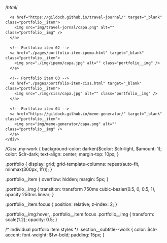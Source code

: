 /*html*/
    <div class="portfolio">
      <!-- Portfolio item 01 -->

      <a href="https://gildoch.github.io/travel-journal/" target="_blank" class="portfolio__item">
        <img src="img/travel-jornal/capa.png" alt="" class="portfolio__img" />
      </a>

      <!-- Portfolio item 02 -->
      <a href="./pages/portfolio-item-ipemo.html" target="_blank" class="portfolio__item">
        <img src="./img/ipemo/capa.jpg" alt="" class="portfolio__img" />
      </a>

      <!-- Portfolio item 03 -->
      <a href="./pages/portfolio-item-ciss.html" target="_blank" class="portfolio__item">
        <img src="./img/ciss/capa.jpg" alt="" class="portfolio__img" />
      </a>

      <!-- Portfolio item 04 -->
      <a href="https://gildoch.github.io/meme-generator/" target="_blank" class="portfolio__item">
        <img src="img/meme-generator/capa.png" alt="" class="portfolio__img" />
      </a>
    </div>


/*Css*/
.my-work {
  background-color: darken($color: $clr-light, $amount: 1);
  color: $clr-dark;
  text-align: center;
  margin-top: 10px;
}

.portfolio {
  display: grid;
  grid-template-columns: repeat(auto-fit, minmax(300px, 1fr));
}

.portfolio__item {
  overflow: hidden;
  margin: 5px;
}

.portfolio__img {
  transition: transform 750ms cubic-bezier(0.5, 0, 0.5, 1), opacity 250ms linear;
}

.portfolio__item:focus {
  position: relative;
  z-index: 2;
}

.portfolio__img:hover,
.portfolio__item:focus .portfolio__img {
  transform: scale(1.2);
  opacity: 0.5;
}

/* Individual portfolio item styles */
.section__subtitle--work {
  color: $clr-accent;
  font-weight: $fw-bold;
  padding: 15px;
}
